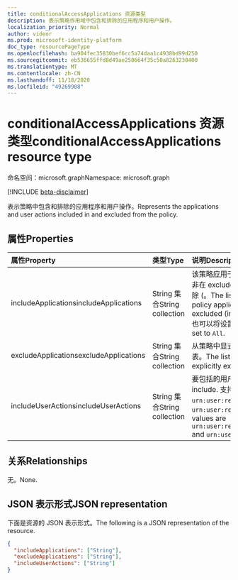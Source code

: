 ```yaml
---
title: conditionalAccessApplications 资源类型
description: 表示策略作用域中包含和排除的应用程序和用户操作。
localization_priority: Normal
author: videor
ms.prod: microsoft-identity-platform
doc_type: resourcePageType
ms.openlocfilehash: ba904fec35830bef6cc5a74daa1c4938bd99d250
ms.sourcegitcommit: eb536655ffd8d49ae258664f35c50a8263238400
ms.translationtype: MT
ms.contentlocale: zh-CN
ms.lasthandoff: 11/18/2020
ms.locfileid: "49269908"
---
```

# <a name="conditionalaccessapplications-resource-type"></a><span data-ttu-id="90cc8-103">conditionalAccessApplications 资源类型</span><span class="sxs-lookup"><span data-stu-id="90cc8-103">conditionalAccessApplications resource type</span></span>

<span data-ttu-id="90cc8-104">命名空间：microsoft.graph</span><span class="sxs-lookup"><span data-stu-id="90cc8-104">Namespace: microsoft.graph</span></span>

[!INCLUDE [beta-disclaimer](../../includes/beta-disclaimer.md)]

<span data-ttu-id="90cc8-105">表示策略中包含和排除的应用程序和用户操作。</span><span class="sxs-lookup"><span data-stu-id="90cc8-105">Represents the applications and user actions included in and excluded from the policy.</span></span>

## <a name="properties"></a><span data-ttu-id="90cc8-106">属性</span><span class="sxs-lookup"><span data-stu-id="90cc8-106">Properties</span></span>

| <span data-ttu-id="90cc8-107">属性</span><span class="sxs-lookup"><span data-stu-id="90cc8-107">Property</span></span> | <span data-ttu-id="90cc8-108">类型</span><span class="sxs-lookup"><span data-stu-id="90cc8-108">Type</span></span> | <span data-ttu-id="90cc8-109">说明</span><span class="sxs-lookup"><span data-stu-id="90cc8-109">Description</span></span> |
|:-------- |:---- |:----------- |
| <span data-ttu-id="90cc8-110">includeApplications</span><span class="sxs-lookup"><span data-stu-id="90cc8-110">includeApplications</span></span> | <span data-ttu-id="90cc8-111">String 集合</span><span class="sxs-lookup"><span data-stu-id="90cc8-111">String collection</span></span> | <span data-ttu-id="90cc8-112">该策略应用于的应用程序 Id 列表，除非在 excludeApplications) 中显式排除 (。</span><span class="sxs-lookup"><span data-stu-id="90cc8-112">The list of application IDs the policy applies to, unless explicitly excluded (in excludeApplications).</span></span> <span data-ttu-id="90cc8-113">也可以将设置为 `All` 。</span><span class="sxs-lookup"><span data-stu-id="90cc8-113">Can also be set to `All`.</span></span> |
| <span data-ttu-id="90cc8-114">excludeApplications</span><span class="sxs-lookup"><span data-stu-id="90cc8-114">excludeApplications</span></span> | <span data-ttu-id="90cc8-115">String 集合</span><span class="sxs-lookup"><span data-stu-id="90cc8-115">String collection</span></span> | <span data-ttu-id="90cc8-116">从策略中显式排除的应用程序 Id 的列表。</span><span class="sxs-lookup"><span data-stu-id="90cc8-116">The list of application IDs explicitly excluded from the policy.</span></span> |
| <span data-ttu-id="90cc8-117">includeUserActions</span><span class="sxs-lookup"><span data-stu-id="90cc8-117">includeUserActions</span></span> | <span data-ttu-id="90cc8-118">String 集合</span><span class="sxs-lookup"><span data-stu-id="90cc8-118">String collection</span></span> | <span data-ttu-id="90cc8-119">要包括的用户操作。</span><span class="sxs-lookup"><span data-stu-id="90cc8-119">User actions to include.</span></span> <span data-ttu-id="90cc8-120">支持的值为 `urn:user:registersecurityinfo` 和 `urn:user:registerdevice`</span><span class="sxs-lookup"><span data-stu-id="90cc8-120">Supported values are `urn:user:registersecurityinfo` and `urn:user:registerdevice`</span></span> |

## <a name="relationships"></a><span data-ttu-id="90cc8-121">关系</span><span class="sxs-lookup"><span data-stu-id="90cc8-121">Relationships</span></span>

<span data-ttu-id="90cc8-122">无。</span><span class="sxs-lookup"><span data-stu-id="90cc8-122">None.</span></span>

## <a name="json-representation"></a><span data-ttu-id="90cc8-123">JSON 表示形式</span><span class="sxs-lookup"><span data-stu-id="90cc8-123">JSON representation</span></span>

<span data-ttu-id="90cc8-124">下面是资源的 JSON 表示形式。</span><span class="sxs-lookup"><span data-stu-id="90cc8-124">The following is a JSON representation of the resource.</span></span>

<!-- {
  "blockType": "resource",
  "optionalProperties": [
    "includeApplications",
    "excludeApplications",
    "includeUserActions"
  ],
  "@odata.type": "microsoft.graph.conditionalAccessApplications"
}-->

```json
{
  "includeApplications": ["String"],
  "excludeApplications": ["String"],
  "includeUserActions": ["String"]
}
```

<!-- uuid: 16cd6b66-4b1a-43a1-adaf-3a886856ed98
2019-02-04 14:57:30 UTC -->
<!-- {
  "type": "#page.annotation",
  "description": "conditionalAccessApplications resource",
  "keywords": "",
  "section": "documentation",
  "tocPath": ""
}-->

